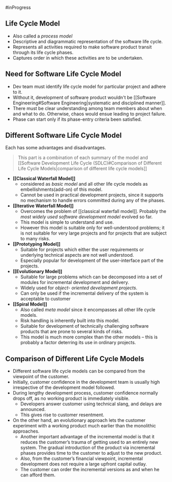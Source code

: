 #inProgress 
## Life Cycle Model
- Also called a *process model*
- Descriptive and diagrammatic representation of the software life cycle.
- Represents all activities required to make software product transit through its life cycle phases.
- Captures order in which these activities are to be undertaken.

## Need for Software Life Cycle Model
- Dev team must identify life cycle model for particular project and adhere to it.
- Without it, development of software product wouldn't be [[Software Engineering#Software Engineering|systematic and disciplined manner]].
- There must be clear understanding among team members about when and what to do. Otherwise, chaos would ensue leading to project failure.
- Phase can start only if its phase-entry criteria been satisfied.

## Different Software Life Cycle Model
Each has some advantages and disadvantages.

> This part is a combination of each summary of the model and [[Software Development Life Cycle (SDLC)#Comparison of Different Life Cycle Models|comparison of different life cycle models]]

- **[[Classical Waterfall Model]]**
	- considered as *basic model* and all other life cycle models as embellishments(add-on) of this model.
	- Cannot be used in practical development projects, since it supports no mechanism to handle errors committed during any of the phases.
- **[[Iterative Waterfall Model]]**
	- Overcomes the problem of [[classical waterfall model]]. Probably the *most widely used software development model* evolved so far. 
	- This model is simple to understand and use.
	- However this model is suitable only for well-understood problems; it is not suitable for very large projects and for projects that are subject to many risks.
- **[[Prototyping Model]]**
	- Suitable for projects which either the user requirements or underlying technical aspects are not well understood.
	- Especially popular for development of the user-interface part of the projects.
- **[[Evolutionary Model]]**
	-  Suitable for large problems which can be decomposed into a set of modules for incremental development and delivery. 
	- Widely used for *object- oriented development projects*. 
	- Can only be used if the incremental delivery of the system is acceptable to customer
- **[[Spiral Model]]**
	- Also called *meta model* since it encompasses all other life cycle models.
	- Risk handling is inherently built into this model. 
	- Suitable for development of technically challenging software products that are prone to several kinds of risks. 
	- This model is much more complex than the other models – this is probably a factor deterring its use in ordinary projects.

## Comparison of Different Life Cycle Models
- Different software life cycle models can be compared from the viewpoint of the customer. 
- Initially, customer confidence in the development team is usually high irrespective of the development model followed. 
- During lengthy development process, customer confidence normally drops off, as no working product is immediately visible.
	- Developers answer customer  using technical slang, and delays are announced.
	- This gives rise to customer resentment.
- On the other hand, an evolutionary approach lets the customer experiment with a working product much earlier than the monolithic approaches. 
	- Another important advantage of the incremental model is that it reduces the customer’s trauma of getting used to an entirely new system. The gradual introduction of the product via incremental phases provides time to the customer to adjust to the new product. 
	- Also, from the customer’s financial viewpoint, incremental development does not require a large upfront capital outlay. 
	- The customer can order the incremental versions as and when he can afford them.
